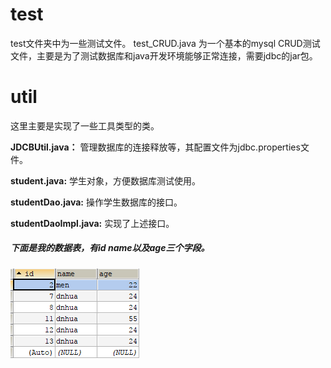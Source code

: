 # test

test文件夹中为一些测试文件。
test_CRUD.java 为一个基本的mysql CRUD测试文件，主要是为了测试数据库和java开发环境能够正常连接，需要jdbc的jar包。

# util 

这里主要是实现了一些工具类型的类。

**JDCBUtil.java：** 管理数据库的连接释放等，其配置文件为jdbc.properties文件。

**student.java:** 学生对象，方便数据库测试使用。

**studentDao.java:** 操作学生数据库的接口。

**studentDaoImpl.java:** 实现了上述接口。

##### 下面是我的数据表，有id name以及age三个字段。
![这是我的数据库图片](https://github.com/dnhua/java_web/blob/master/study/mysql_study/src/com/seu/data/1.PNG)
